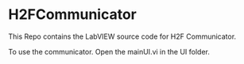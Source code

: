 # H2FCommunicator
This Repo contains the LabVIEW source code for H2F Communicator. 

To use the communicator. Open the mainUI.vi in the UI folder.
